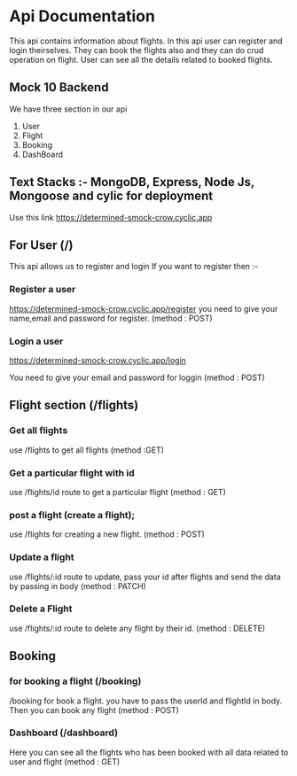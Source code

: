 # Api Documentation
This api contains information about flights. In this api user can register and login theirselves. They can book the flights also and they can do crud operation on flight. User can see all the details related to booked flights.

## Mock 10 Backend
We have three section in our api
1. User
2. Flight
3. Booking
4. DashBoard

## Text Stacks :- MongoDB, Express, Node Js, Mongoose and cylic for deployment

Use this link https://determined-smock-crow.cyclic.app

## For User (/)

This api allows us to register and login 
If you want to register then :- 

### Register a user
 https://determined-smock-crow.cyclic.app/register
you need to give your name,email and password for register. (method : POST)

### Login a user
https://determined-smock-crow.cyclic.app/login

You need to give your email and password for loggin (method : POST)

## Flight section (/flights)

### Get all flights

use /flights to get all flights (method :GET)

### Get a particular flight with id

use /flights/id route to get a particular flight (method : GET)

### post a flight (create a flight);

use /flights for creating a new flight. (method : POST)

### Update a flight

use /flights/:id route to update, pass your id after flights and send the data by passing in body (method : PATCH)

### Delete a Flight

use /flights/:id route to delete any flight by their id. (method : DELETE)

## Booking

### for booking a flight (/booking)

 /booking for book a flight. you have to pass the userId and flightId in body. Then you can book any flight (method : POST)

### Dashboard (/dashboard)

Here you can see all the flights who has been booked with all data related to user and flight (method : GET)
